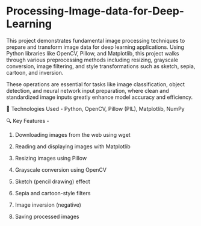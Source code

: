 # Processing-Image-data-for-Deep-Learning
This project demonstrates fundamental image processing techniques to prepare and transform image data for deep learning applications. Using Python libraries like OpenCV, Pillow, and Matplotlib, this project walks through various preprocessing methods including resizing, grayscale conversion, image filtering, and style transformations such as sketch, sepia, cartoon, and inversion.

These operations are essential for tasks like image classification, object detection, and neural network input preparation, where clean and standardized image inputs greatly enhance model accuracy and efficiency.

🧰 Technologies Used - 
Python,
OpenCV,
Pillow (PIL),
Matplotlib,
NumPy

🔍 Key Features -

1. Downloading images from the web using wget

2. Reading and displaying images with Matplotlib

3. Resizing images using Pillow

4. Grayscale conversion using OpenCV

5. Sketch (pencil drawing) effect

6. Sepia and cartoon-style filters

7. Image inversion (negative)

8. Saving processed images


